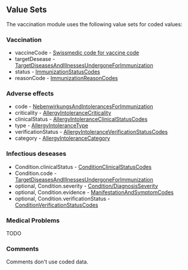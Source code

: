 ## Value Sets

The vaccination module uses the following value sets for coded values:

### Vaccination

- vaccineCode - [Swissmedic code for vaccine code](http://fhir.ch/ig/ch-vacd/ValueSet-ch-vacd-vaccines-vs.html)
- targetDesease - [TargetDiseasesAndIllnessesUndergoneForImmunization](http://fhir.ch/ig/ch-vacd/ValueSet-ch-vacd-targetdiseasesandillnessesundergoneforimmunization-vs.html)
- status - [ImmunizationStatusCodes](http://hl7.org/fhir/R4/valueset-immunization-status.html)
- reasonCode - [ImmunizationReasonCodes](http://hl7.org/fhir/R4/valueset-immunization-reason.html)


### Adverse effects

- code - [NebenwirkungsAndIntolerancesForImmunization](http://fhir.ch/ig/ch-vacd/ValueSet-ch-vacd-immunization-allergyintolerances-vs.html)
- criticality - [AllergyIntoleranceCriticality](http://hl7.org/fhir/R4/valueset-allergy-intolerance-criticality.html)
- clinicalStatus - [AllergyIntoleranceClinicalStatusCodes](http://hl7.org/fhir/R4/valueset-allergyintolerance-clinical.html)
- type - [AllergyIntoleranceType](http://hl7.org/fhir/R4/valueset-allergy-intolerance-type.html)
- verificationStatus - [AllergyIntoleranceVerificationStatusCodes](http://hl7.org/fhir/R4/valueset-allergyintolerance-verification.html)
- category - [AllergyIntoleranceCategory](http://hl7.org/fhir/R4/valueset-allergy-intolerance-category.html)


### Infectious deseases

- Condition.clinicalStatus - [ConditionClinicalStatusCodes](http://hl7.org/fhir/R4/valueset-condition-clinical.html)
- Condition.code - [TargetDiseasesAndIllnessesUndergoneForImmunization](http://fhir.ch/ig/ch-vacd/ValueSet-ch-vacd-targetdiseasesandillnessesundergoneforimmunization-vs.html)
- optional, Condition.severity - [Condition/DiagnosisSeverity](http://hl7.org/fhir/R4/valueset-condition-severity.html)
- optional, Condition.evidence - [ManifestationAndSymptomCodes](http://hl7.org/fhir/R4/valueset-manifestation-or-symptom.html)
- optional, Condition.verificationStatus - [ConditionVerificationStatusCodes](http://hl7.org/fhir/R4/valueset-condition-ver-status.html)

### Medical Problems
TODO


### Comments

Comments don't use coded data.
